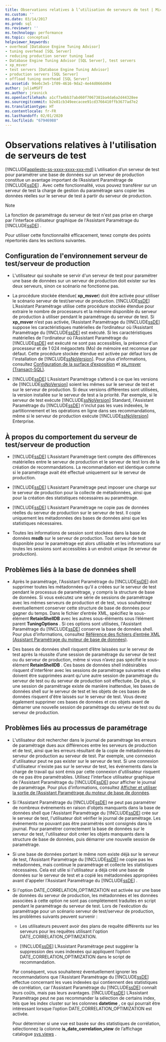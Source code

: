 ```yaml
---
title: Observations relatives à l’utilisation de serveurs de test | Microsoft Docs
ms.custom: ''
ms.date: 03/14/2017
ms.prod: sql
ms.reviewer: ''
ms.technology: performance
ms.topic: conceptual
helpviewer_keywords:
- overhead [Database Engine Tuning Advisor]
- tuning overhead [SQL Server]
- reducing production server tuning load
- Database Engine Tuning Advisor [SQL Server], test servers
- xp_msver
- test servers [Database Engine Tuning Advisor]
- production servers [SQL Server]
- offload tuning overhead [SQL Server]
ms.assetid: 94e6c3e5-1f09-4616-9da2-4e44d066d494
author: julieMSFT
ms.author: jrasnick
ms.openlocfilehash: a1cf7a4bb37abd60f7067381ba4da6a2d44328ee
ms.sourcegitcommit: b2e81cb349eecacee91cd3766410ffb3677ad7e2
ms.translationtype: HT
ms.contentlocale: fr-FR
ms.lasthandoff: 02/01/2020
ms.locfileid: "67946988"
---
```

# <a name="considerations-for-using-test-servers"></a>Observations relatives à l'utilisation de serveurs de test
[!INCLUDE[appliesto-ss-xxxx-xxxx-xxx-md](../../includes/appliesto-ss-xxxx-xxxx-xxx-md.md)]
  L’utilisation d’un serveur de test pour paramétrer une base de données sur un serveur de production constitue un avantage important de l’Assistant Paramétrage de [!INCLUDE[ssDE](../../includes/ssde-md.md)] . Avec cette fonctionnalité, vous pouvez transférer sur un serveur de test la charge de gestion du paramétrage sans copier les données réelles sur le serveur de test à partir du serveur de production.  
  
> [!NOTE]  
>  La fonction de paramétrage du serveur de test n'est pas prise en charge par l'interface utilisateur graphique de l'Assistant Paramétrage du [!INCLUDE[ssDE](../../includes/ssde-md.md)] .  
  
 Pour utiliser cette fonctionnalité efficacement, tenez compte des points répertoriés dans les sections suivantes.  
  
## <a name="setting-up-the-test-serverproduction-server-environment"></a>Configuration de l'environnement serveur de test/serveur de production  
  
-   L'utilisateur qui souhaite se servir d'un serveur de test pour paramétrer une base de données sur un serveur de production doit exister sur les deux serveurs, sinon ce scénario ne fonctionne pas.  
  
-   La procédure stockée étendue( **xp_msver**) doit être activée pour utiliser le scénario serveur de test/serveur de production. [!INCLUDE[ssDE](../../includes/ssde-md.md)] L’Assistant Paramétrage utilise cette procédure stockée étendue pour extraire le nombre de processeurs et la mémoire disponible du serveur de production à utiliser pendant le paramétrage du serveur de test. Si **xp_msver** n’est pas activée, l’Assistant Paramétrage du [!INCLUDE[ssDE](../../includes/ssde-md.md)] suppose les caractéristiques matérielles de l’ordinateur où l’Assistant Paramétrage du [!INCLUDE[ssDE](../../includes/ssde-md.md)] est exécuté. Si les caractéristiques matérielles de l'ordinateur où l'Assistant Paramétrage du [!INCLUDE[ssDE](../../includes/ssde-md.md)] est exécuté ne sont pas accessibles, la présence d'un processeur et de 1 024 mégaoctets (Mo) de mémoire est reconnue par défaut. Cette procédure stockée étendue est activée par défaut lors de l'installation de [!INCLUDE[ssNoVersion](../../includes/ssnoversion-md.md)]. Pour plus d’informations, consultez [Configuration de la surface d’exposition](../../relational-databases/security/surface-area-configuration.md) et [xp_msver &#40;Transact-SQL&#41;](../../relational-databases/system-stored-procedures/xp-msver-transact-sql.md).  
  
-   [!INCLUDE[ssDE](../../includes/ssde-md.md)] L’Assistant Paramétrage s’attend à ce que les versions de [!INCLUDE[ssNoVersion](../../includes/ssnoversion-md.md)] soient les mêmes sur le serveur de test et sur le serveur de production. Si deux versions différentes sont utilisées, la version installée sur le serveur de test a la priorité. Par exemple, si le serveur de test exécute [!INCLUDE[ssNoVersion](../../includes/ssnoversion-md.md)] Standard, l'Assistant Paramétrage du [!INCLUDE[ssDE](../../includes/ssde-md.md)] n'inclut pas les vues indexées, le partitionnement et les opérations en ligne dans ses recommandations, même si le serveur de production exécute [!INCLUDE[ssNoVersion](../../includes/ssnoversion-md.md)] Enterprise.  
  
## <a name="about-test-serverproduction-server-behavior"></a>À propos du comportement du serveur de test/serveur de production  
  
-   [!INCLUDE[ssDE](../../includes/ssde-md.md)] L’Assistant Paramétrage tient compte des différences matérielles entre le serveur de production et le serveur de test lors de la création de recommandations. La recommandation est identique comme si le paramétrage avait été effectué uniquement sur le serveur de production.  
  
-   [!INCLUDE[ssDE](../../includes/ssde-md.md)] L’Assistant Paramétrage peut imposer une charge sur le serveur de production pour la collecte de métadonnées, ainsi que pour la création des statistiques nécessaires au paramétrage.  
  
-   [!INCLUDE[ssDE](../../includes/ssde-md.md)] L’Assistant Paramétrage ne copie pas de données réelles du serveur de production sur le serveur de test. Il copie uniquement les métadonnées des bases de données ainsi que les statistiques nécessaires.  
  
-   Toutes les informations de session sont stockées dans la base de données **msdb** sur le serveur de production. Tout serveur de test disponible pour le paramétrage est alors utilisable et les informations sur toutes les sessions sont accessibles à un endroit unique (le serveur de production).  
  
## <a name="issues-related-to-the-shell-database"></a>Problèmes liés à la base de données shell  
  
-   Après le paramétrage, l'Assistant Paramétrage du [!INCLUDE[ssDE](../../includes/ssde-md.md)] doit supprimer toutes les métadonnées qu'il a créées sur le serveur de test pendant le processus de paramétrage, y compris la structure de base de données. Si vous exécutez une série de sessions de paramétrage avec les mêmes serveurs de production et de test, vous souhaiterez éventuellement conserver cette structure de base de données pour gagner du temps. Dans le fichier d’entrée XML, spécifiez le sous-élément **RetainShellDB** avec les autres sous-éléments sous l’élément parent **TuningOptions** . Si ces options sont utilisées, l'Assistant Paramétrage du [!INCLUDE[ssDE](../../includes/ssde-md.md)] conserve la base de données shell. Pour plus d’informations, consultez [Référence des fichiers d’entrée XML &#40;Assistant Paramétrage du moteur de base de données&#41;](../../tools/dta/xml-input-file-reference-database-engine-tuning-advisor.md).  
  
-   Des bases de données shell risquent d’être laissées sur le serveur de test après la réussite d’une session de paramétrage du serveur de test ou du serveur de production, même si vous n’avez pas spécifié le sous-élément **RetainShellDB** . Ces bases de données shell indésirables risquent d'interférer avec les sessions de paramétrage suivantes et elles doivent être supprimées avant qu'une autre session de paramétrage du serveur de test ou du serveur de production soit effectuée. De plus, si une session de paramétrage existe de manière inattendue, les bases de données shell sur le serveur de test et les objets de ces bases de données risquent d'être laissés sur le serveur de test. Vous devez également supprimer ces bases de données et ces objets avant de démarrer une nouvelle session de paramétrage du serveur de test ou du serveur de production.  
  
## <a name="issues-related-to-the-tuning-process"></a>Problèmes liés au processus de paramétrage  
  
-   L'utilisateur doit rechercher dans le journal de paramétrage les erreurs de paramétrage dues aux différences entre les serveurs de production et de test, ainsi que les erreurs résultant de la copie de métadonnées du serveur de production au serveur de test. Par exemple, une connexion d'utilisateur peut ne pas exister sur le serveur de test. Si une connexion d'utilisateur n'existe pas sur le serveur de test, les événements dans la charge de travail qui sont émis par cette connexion d'utilisateur risquent de ne pas être paramétrables. Utilisez l'interface utilisateur graphique de l'Assistant Paramétrage du [!INCLUDE[ssDE](../../includes/ssde-md.md)] pour afficher le journal de paramétrage. Pour plus d’informations, consultez [Afficher et utiliser la sortie de l’Assistant Paramétrage du moteur de base de données](../../relational-databases/performance/view-and-work-with-the-output-from-the-database-engine-tuning-advisor.md).  
  
-   Si l'Assistant Paramétrage du [!INCLUDE[ssDE](../../includes/ssde-md.md)] ne peut pas paramétrer de nombreux événements en raison d'objets manquants dans la base de données shell que l'Assistant Paramétrage du [!INCLUDE[ssDE](../../includes/ssde-md.md)] crée sur le serveur de test, l'utilisateur doit vérifier le journal de paramétrage. Les événements ne pouvant pas être paramétrés sont consignés dans le journal. Pour paramétrer correctement la base de données sur le serveur de test, l'utilisateur doit créer les objets manquants dans la structure de base de données, puis démarrer une nouvelle session de paramétrage.  
  
-   Si une base de données portant le même nom existe déjà sur le serveur de test, l'Assistant Paramétrage du [!INCLUDE[ssDE](../../includes/ssde-md.md)] ne copie pas les métadonnées, mais continue le paramétrage et collecte les statistiques nécessaires. Cela est utile si l'utilisateur a déjà créé une base de données sur le serveur de test et a copié les métadonnées appropriées avant d'appeler l'Assistant Paramétrage du [!INCLUDE[ssDE](../../includes/ssde-md.md)] .  
  
-   Si l'option DATE_CORRELATION_OPTIMIZATION est activée sur une base de données du serveur de production, les métadonnées et les données associées à cette option ne sont pas complètement traduites en script pendant le paramétrage du serveur de test. Lors de l'exécution du paramétrage pour un scénario serveur de test/serveur de production, les problèmes suivants peuvent survenir :  
  
    -   Les utilisateurs peuvent avoir des plans de requête différents sur les serveurs pour les requêtes utilisant l'option DATE_CORRELATION_OPTIMIZATION.  
  
    -   [!INCLUDE[ssDE](../../includes/ssde-md.md)] L’Assistant Paramétrage peut suggérer la suppression des vues indexées qui appliquent l’option DATE_CORRELATION_OPTIMIZATION dans le script de recommandation.  
  
     Par conséquent, vous souhaiterez éventuellement ignorer les recommandations que l'Assistant Paramétrage du [!INCLUDE[ssDE](../../includes/ssde-md.md)] effectue concernant les vues indexées qui contiennent des statistiques de corrélation, car l'Assistant Paramétrage du [!INCLUDE[ssDE](../../includes/ssde-md.md)] connaît leurs coûts, mais pas leurs avantages. [!INCLUDE[ssDE](../../includes/ssde-md.md)] L’Assistant Paramétrage peut ne pas recommander la sélection de certains index, tels que les index cluster sur les colonnes **datetime** , ce qui pourrait être intéressant lorsque l’option DATE_CORRELATION_OPTIMIZATION est activée.  
  
     Pour déterminer si une vue est basée sur des statistiques de corrélation, sélectionnez la colonne **is_date_correlation_view** de l’affichage catalogue [sys.views](../../relational-databases/system-catalog-views/sys-views-transact-sql.md) .  
  
  
